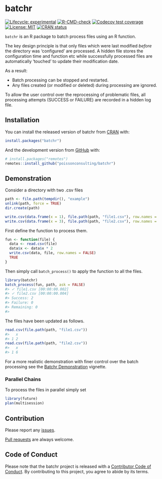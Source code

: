 
<!-- README.md is generated from README.Rmd. Please edit that file -->

# batchr

<!-- badges: start -->

[![Lifecycle:
experimental](https://img.shields.io/badge/lifecycle-experimental-orange.svg)](https://www.tidyverse.org/lifecycle/#experimental)
[![R-CMD-check](https://github.com/poissonconsulting/batchr/workflows/R-CMD-check/badge.svg)](https://github.com/poissonconsulting/batchr/actions)
[![Codecov test
coverage](https://codecov.io/gh/poissonconsulting/batchr/branch/master/graph/badge.svg)](https://codecov.io/gh/poissonconsulting/batchr?branch=master)
[![License:
MIT](https://img.shields.io/badge/License-MIT-green.svg)](https://opensource.org/licenses/MIT)
[![CRAN
status](https://www.r-pkg.org/badges/version/batchr)](https://CRAN.R-project.org/package=batchr)
<!-- badges: end -->

`batchr` is an R package to batch process files using an R function.

The key design principle is that only files which were last modified
*before* the directory was ‘configured’ are processed. A hidden file
stores the configuration time and function etc while successfully
processed files are automatically ‘touched’ to update their modification
date.

As a result:

  - Batch processing can be stopped and restarted.
  - Any files created (or modified or deleted) during processing are
    ignored.

To allow the user control over the reprocessing of problematic files,
all processing attempts (SUCCESS or FAILURE) are recorded in a hidden
log file.

## Installation

You can install the released version of batchr from
[CRAN](https://CRAN.R-project.org) with:

``` r
install.packages("batchr")
```

And the development version from
[GitHub](https://github.com/poissonconsulting/batchr) with:

``` r
# install.packages("remotes")
remotes::install_github("poissonconsulting/batchr")
```

## Demonstration

Consider a directory with two .csv files

``` r
path <- file.path(tempdir(), "example")
unlink(path, force = TRUE)
dir.create(path)

write.csv(data.frame(x = 1), file.path(path, "file1.csv"), row.names = FALSE)
write.csv(data.frame(x = 3), file.path(path, "file2.csv"), row.names = FALSE)
```

First define the function to process them.

``` r
fun <- function(file) {
  data <- read.csv(file)
  data$x <- data$x * 2
  write.csv(data, file, row.names = FALSE)
  TRUE
}
```

Then simply call `batch_process()` to apply the function to all the
files.

``` r
library(batchr)
batch_process(fun, path, ask = FALSE)
#> ✓ file1.csv [00:00:00.002]
#> ✓ file2.csv [00:00:00.004]
#> Success: 2
#> Failure: 0
#> Remaining: 0
#> 
```

The files have been updated as follows.

``` r
read.csv(file.path(path, "file1.csv"))
#>   x
#> 1 2
read.csv(file.path(path, "file2.csv"))
#>   x
#> 1 6
```

For a more realistic demonstration with finer control over the batch
processing see the [Batchr
Demonstration](https://poissonconsulting.github.io/batchr/articles/batchr.html)
vignette.

### Parallel Chains

To process the files in parallel simply set

``` r
library(future)
plan(multisession)
```

## Contribution

Please report any
[issues](https://github.com/poissonconsulting/batchr/issues).

[Pull requests](https://github.com/poissonconsulting/batchr/pulls) are
always welcome.

## Code of Conduct

Please note that the batchr project is released with a [Contributor Code
of
Conduct](https://contributor-covenant.org/version/2/0/CODE_OF_CONDUCT.html).
By contributing to this project, you agree to abide by its terms.
